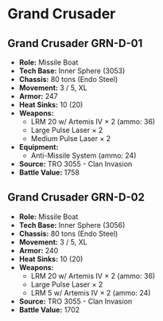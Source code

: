 # Grand Crusader
## Grand Crusader GRN-D-01
- **Role:** Missile Boat
- **Tech Base:** Inner Sphere (3053)
- **Chassis:** 80 tons (Endo Steel)
- **Movement:** 3 / 5, XL
- **Armor:** 247
- **Heat Sinks:** 10 (20)
- **Weapons:**
  - LRM 20 w/ Artemis IV × 2 (ammo: 36)
  - Large Pulse Laser × 2
  - Medium Pulse Laser × 2
- **Equipment:**
  - Anti-Missile System (ammo: 24)
- **Source:** TRO 3055 - Clan Invasion
- **Battle Value:** 1758

## Grand Crusader GRN-D-02
- **Role:** Missile Boat
- **Tech Base:** Inner Sphere (3056)
- **Chassis:** 80 tons (Endo Steel)
- **Movement:** 3 / 5, XL
- **Armor:** 240
- **Heat Sinks:** 10 (20)
- **Weapons:**
  - LRM 20 w/ Artemis IV × 2 (ammo: 36)
  - Large Pulse Laser × 2
  - LRM 5 w/ Artemis IV × 2 (ammo: 24)
- **Source:** TRO 3055 - Clan Invasion
- **Battle Value:** 1702

